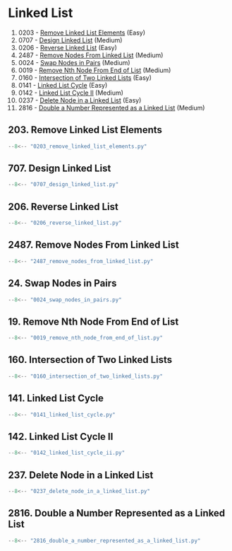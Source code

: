 # Linked List

1. 0203 - [Remove Linked List Elements](https://leetcode.com/problems/remove-linked-list-elements/) (Easy)
2. 0707 - [Design Linked List](https://leetcode.com/problems/design-linked-list/) (Medium)
3. 0206 - [Reverse Linked List](https://leetcode.com/problems/reverse-linked-list/) (Easy)
4. 2487 - [Remove Nodes From Linked List](https://leetcode.com/problems/remove-nodes-from-linked-list/) (Medium)
5. 0024 - [Swap Nodes in Pairs](https://leetcode.com/problems/swap-nodes-in-pairs/) (Medium)
6. 0019 - [Remove Nth Node From End of List](https://leetcode.com/problems/remove-nth-node-from-end-of-list/) (Medium)
7. 0160 - [Intersection of Two Linked Lists](https://leetcode.com/problems/intersection-of-two-linked-lists/) (Easy)
8. 0141 - [Linked List Cycle](https://leetcode.com/problems/linked-list-cycle/) (Easy)
9. 0142 - [Linked List Cycle II](https://leetcode.com/problems/linked-list-cycle-ii/) (Medium)
10. 0237 - [Delete Node in a Linked List](https://leetcode.com/problems/delete-node-in-a-linked-list/) (Easy)
11. 2816 - [Double a Number Represented as a Linked List](https://leetcode.com/problems/double-a-number-represented-as-a-linked-list/) (Medium)

## 203. Remove Linked List Elements

```python
--8<-- "0203_remove_linked_list_elements.py"
```

## 707. Design Linked List

```python
--8<-- "0707_design_linked_list.py"
```

## 206. Reverse Linked List

```python
--8<-- "0206_reverse_linked_list.py"
```

## 2487. Remove Nodes From Linked List

```python
--8<-- "2487_remove_nodes_from_linked_list.py"
```

## 24. Swap Nodes in Pairs

```python
--8<-- "0024_swap_nodes_in_pairs.py"
```

## 19. Remove Nth Node From End of List

```python
--8<-- "0019_remove_nth_node_from_end_of_list.py"
```

## 160. Intersection of Two Linked Lists

```python
--8<-- "0160_intersection_of_two_linked_lists.py"
```

## 141. Linked List Cycle

```python
--8<-- "0141_linked_list_cycle.py"
```

## 142. Linked List Cycle II

```python
--8<-- "0142_linked_list_cycle_ii.py"
```

## 237. Delete Node in a Linked List

```python
--8<-- "0237_delete_node_in_a_linked_list.py"
```

## 2816. Double a Number Represented as a Linked List

```python
--8<-- "2816_double_a_number_represented_as_a_linked_list.py"
```
